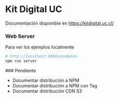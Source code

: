 # Kit Digital UC

Documentación disponible en https://kitdigital.uc.cl/

### Web Server

Para ver los ejemplos localmente 

```sh
# http://localhost:8000/examples
npm run server
```

### Pendiente 

- Documentar distribución a NPM 
- Documentar distribución a NPM con Tag
- Documentar distribución CDN S3